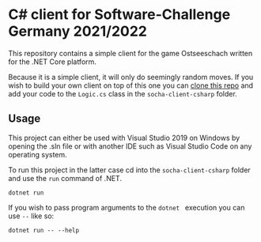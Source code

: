 # C# client for Software-Challenge Germany 2021/2022

This repository contains a simple client for the game Ostseeschach written for the .NET Core platform.

Because it is a simple client, it will only do seemingly random moves. If you wish to build your own client on top of this one you can [clone this repo](https://docs.github.com/en/repositories/creating-and-managing-repositories/cloning-a-repository) and add your code to the `Logic.cs` class in the `socha-client-csharp` folder.

## Usage

This project can either be used with Visual Studio 2019 on Windows by opening the .sln file or with another IDE such as Visual Studio Code on any operating system.

To run this project in the latter case cd into the `socha-client-csharp` folder and use the `run` command of .NET.

```dotnet run```

If you wish to pass program arguments to the `dotnet ` execution you can use `--` like so:

```dotnet run -- --help```
